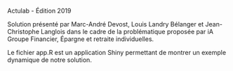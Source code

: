 Actulab - Édition 2019

Solution présenté par Marc-André Devost, Louis Landry Bélanger et Jean-Christophe Langlois dans le cadre de la problématique proposée par iA Groupe Financier, Épargne et retraite individuelles.

Le fichier app.R est un application Shiny permettant de montrer un exemple dynamique de notre solution.
